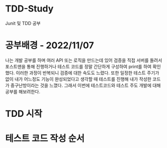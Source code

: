 # TDD-Study
Junit 및 TDD 공부
# 공부배경 - 2022/11/07
나는 개발 공부를 하며 여러 API 또는 로직을 만드는데 있어 검증을 직접 서버를 돌려서 포스트맨을 통해 진행하거나 테스트 코드를 정말 간단하게 구성하여 print를 하여 확인했다. 이러한 과정이 반복되니 검증에 대한 속도도 느렸다. 또한 일정한 테스트 주기가 없이 내가 어느정도 기능이 완성되었다고 생각할 때 테스트를 진행해 내가 작성한 코드가 중구난방이라는 것을 느꼈다. 그래서 이번에 테스트코드와 테스트 주도 개발에 대해 공부를 해보려한다.
# TDD 시작

# 테스트 코드 작성 순서
